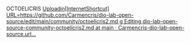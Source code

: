 OCTOELICRIS
[Uploadin[InternetShortcut]
URL=https://github.com/Carmencris/dio-lab-open-source/edit/main/community/octoelicris2.md
g Editing dio-lab-open-source-community-octoelicris2.md at main · Carmencris-dio-lab-open-source.url…]()
